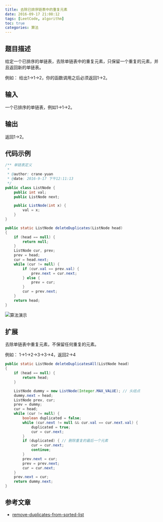 ```yaml
---
title: 去除已排序链表中的重复元素
date: 2016-09-17 21:08:12
tags: [LeetCode, algorithm]
toc: true
categories: 算法
---
```


## 题目描述

给定一个已排序的单链表，去除单链表中的重复元素，只保留一个重复的元素，并且返回新的单链表。

例如：
给出1->1->2，你的函数调用之后必须返回1->2。

## 输入

一个已排序的单链表，例如1->1->2。

## 输出

返回1->2。

## 代码示例

``` java
/** 单链表定义
 *
 * @author: crane-yuan
 * @date: 2016-9-17 下午12:11:13
 */
public class ListNode {
    public int val;
    public ListNode next;

    public ListNode(int x) {
        val = x;
    }
}

public static ListNode deleteDuplicates(ListNode head)
{
    if (head == null) {
        return null;
    }
    ListNode cur, prev;
    prev = head;
    cur = head.next;
    while (cur != null) {
        if (cur.val == prev.val) {
            prev.next = cur.next;
        } else {
            prev = cur;
        }
        cur = prev.next;
    }
    return head;
}
```

![算法演示](http://img.blog.csdn.net/20160917143349791)

<!--more-->

## 扩展

去除单链表中重复元素，不保留任何重复的元素。

例如：
1->1->2->3->3->4，返回2->4

``` java
public static ListNode deleteDuplicatesAll(ListNode head)
{
    if (head == null) {
        return head;
    }

    ListNode dummy = new ListNode(Integer.MAX_VALUE); // 头结点
    dummy.next = head;
    ListNode prev, cur;
    prev = dummy;
    cur = head;
    while (cur != null) {
        boolean duplicated = false;
        while (cur.next != null && cur.val == cur.next.val) {
            duplicated = true;
            cur = cur.next;
        }
        if (duplicated) { // 删除重复的最后一个元素
            cur = cur.next;
            continue;
        }
        prev.next = cur;
        prev = prev.next;
        cur = cur.next;
    }
    prev.next = cur;
    return dummy.next;
}
```

## 参考文章

- [remove-duplicates-from-sorted-list](https://leetcode.com/problems/remove-duplicates-from-sorted-list/)
